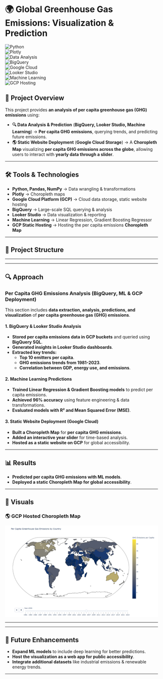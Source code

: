 # 🌍 Global Greenhouse Gas Emissions: Visualization & Prediction  

![Python](https://img.shields.io/badge/Python-3.10-blue)  
![Plotly](https://img.shields.io/badge/Plotly%20Visualization-orange)  
![Data Analysis](https://img.shields.io/badge/Data%20Analysis-Pandas%20&%20NumPy-green)  
![BigQuery](https://img.shields.io/badge/BigQuery-Cloud%20Database-blue)  
![Google Cloud](https://img.shields.io/badge/Google%20Cloud-Data%20Processing-green)  
![Looker Studio](https://img.shields.io/badge/Looker%20Studio-Reporting-purple)  
![Machine Learning](https://img.shields.io/badge/Machine%20Learning-Prediction-red)  
![GCP Hosting](https://img.shields.io/badge/GCP%20Hosting-Static%20Website-orange)  

## 📌 Project Overview  
This project provides **an analysis of per capita greenhouse gas (GHG) emissions** using:   
- **🔍 Data Analysis & Prediction** (**BigQuery, Looker Studio, Machine Learning**) → **Per capita GHG emissions**, querying trends, and predicting future emissions.  
- **🌎 Static Website Deployment** (**Google Cloud Storage**) → A **Choropleth Map** visualizing **per capita GHG emissions across the globe**, allowing users to interact with **yearly data through a slider**.  

---

## 🛠 Tools & Technologies  
- **Python, Pandas, NumPy** → Data wrangling & transformations  
- **Plotly** → Choropleth maps  
- **Google Cloud Platform (GCP)** → Cloud data storage, static website hosting  
- **BigQuery** → Large-scale SQL querying & analysis  
- **Looker Studio** → Data visualization & reporting  
- **Machine Learning** → Linear Regression, Gradient Boosting Regressor  
- **GCP Static Hosting** → Hosting the per capita emissions **Choropleth Map**  

---

## 📂 Project Structure  


---

---

## 🔍 Approach  

### **Per Capita GHG Emissions Analysis (BigQuery, ML & GCP Deployment)**  
This section includes **data extraction, analysis, predictions, and visualization** of **per capita greenhouse gas (GHG) emissions**.  

#### **1. BigQuery & Looker Studio Analysis**  
- **Stored per capita emissions data in GCP buckets** and queried using **BigQuery SQL**.  
- **Generated insights in Looker Studio dashboards**.  
- **Extracted key trends:**  
  - **Top 10 emitters per capita**.  
  - **GHG emissions trends from 1981-2023**.  
  - **Correlation between GDP, energy use, and emissions**.  

#### **2. Machine Learning Predictions**  
- **Trained Linear Regression & Gradient Boosting models** to predict per capita emissions.  
- **Achieved 96% accuracy** using feature engineering & data transformations.  
- **Evaluated models with R² and Mean Squared Error (MSE)**.  

#### **3. Static Website Deployment (Google Cloud)**  
- **Built a Choropleth Map** for **per capita GHG emissions**.  
- **Added an interactive year slider** for time-based analysis.  
- **Hosted as a static website on GCP** for global accessibility.    
 
---

## 📊 Results  
- **Predicted per capita GHG emissions with ML models**.  
- **Deployed a static Choropleth Map for global accessibility**.  

---

## 📸 Visuals  

### 🌎 **GCP Hosted Choropleth Map**  
![Static Website Preview](ghg_emissions_map.png)  

---

---

## 🚀 Future Enhancements  
- **Expand ML models** to include deep learning for better predictions.  
- **Host the visualization as a web app for public accessibility**.  
- **Integrate additional datasets** like industrial emissions & renewable energy trends.  

--- 

